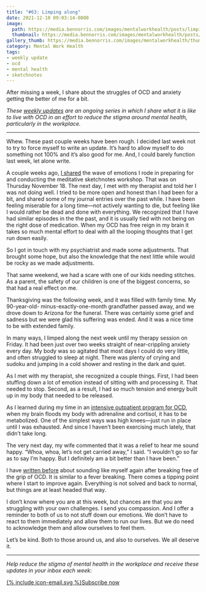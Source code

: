 ```yaml
---
title: "#63: Limping along"
date: 2021-12-10 09:03:14-0800
image: 
  path: https://media.bennorris.com/images/mentalworkhealth/posts/limping-along.jpg
  thumbnail: https://media.bennorris.com/images/mentalworkhealth/posts/thumbnails/limping-along.jpg
gallery_thumb: https://media.bennorris.com/images/mentalworkhealth/thumbs/limping-along.jpg
category: Mental Work Health
tags:
- weekly update
- ocd
- mental health
- sketchnotes
---
```


After missing a week, I share about the struggles of OCD and anxiety getting the better of me for a bit.

_These [weekly updates](https://bennorris.com/tags/weekly-update/) are an ongoing series in which I share what it is like to live with OCD in an effort to reduce the stigma around mental health, particularly in the workplace._

***

Whew. These past couple weeks have been rough. I decided last week not to try to force myself to write an update. It’s hard to allow myself to do something not 100% and it’s also good for me. And, I could barely function last week, let alone write.

A couple weeks ago, [I shared](https://bennorris.com/2021/11/26/transform-suffering) the wave of emotions I rode in preparing for and conducting the meditative sketchnotes workshop. That was on Thursday November 18. The next day, I met with my therapist and told her I was not doing well. I tried to be more open and honest than I had been for a bit, and shared some of my journal entries over the past while. I have been feeling miserable for a long time—not actively wanting to die, but feeling like I would rather be dead and done with everything. We recognized that I have had similar episodes in the the past, and it is usually tied with not being on the right dose of medication. When my OCD has free reign in my brain it takes so much mental effort to deal with all the looping thoughts that I get run down easily.

So I got in touch with my psychiatrist and made some adjustments. That brought some hope, but also the knowledge that the next little while would be rocky as we made adjustments.

That same weekend, we had a scare with one of our kids needing stitches. As a parent, the safety of our children is one of the biggest concerns, so that had a real effect on me.

Thanksgiving was the following week, and it was filled with
family time. My 90-year-old- minus-exactly-one-month grandfather passed away, and we drove down to Arizona for the funeral. There was certainly some grief and sadness but we were glad his suffering was ended. And it was a nice time to be with extended family.

In many ways, I limped along the next week until my therapy session on Friday. It had been just over two weeks straight of near-crippling anxiety every day. My body was so agitated that most days I could do very little, and often struggled to sleep at night. There was plenty of crying and sudoku and jumping in a cold shower and resting in the dark and quiet.

As I met with my therapist, she recognized a couple things. First, I had been stuffing down a lot of emotion instead of sitting with and processing it. That needed to stop. Second, as a result, I had so much tension and energy built up in my body that needed to be released.

As I learned during my time in an [intensive outpatient program for OCD](https://www.theocdandanxietytreatmentcenter.com/), when my brain floods my body with adrenaline and cortisol, it has to be metabolized. One of the simplest ways was high knees—just run in place until I was exhausted. And since I haven’t been exercising much lately, that didn’t take long.

The very next day, my wife commented that it was a relief to hear me sound happy. “Whoa, whoa, let’s not get carried away,” I said. “I wouldn’t go so far as to say I’m happy. But I definitely am a bit better than I have been.”

I have [written before](https://bennorris.com/2020/12/20/like-yourself-again) about sounding like myself again after breaking free of the grip of OCD. It is similar to a fever breaking. There comes a tipping point where I start to improve again. Everything is not solved and back to normal, but things are at least headed that way.

I don’t know where you are at this week, but chances are that you are struggling with your own challenges. I send you compassion. And I offer a reminder to both of us to not stuff down our emotions. We don’t have to react to them immediately and allow them to run our lives. But we do need to acknowledge them and allow ourselves to feel them.

Let’s be kind. Both to those around us, and also to ourselves. We all deserve it.

***

_Help reduce the stigma of mental health in the workplace and receive these updates in your inbox each week:_

<a href="https://bennorris.com/subscribe/mwh/" class="btn"><span class="icon">{% include icon-email.svg %}</span>Subscribe now</a>
